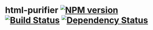 # html-purifier [![NPM version](https://badge.fury.io/js/html-purifier.svg)](http://badge.fury.io/js/html-purifier) [![Build Status](https://travis-ci.org/kaelzhang/node-html-purifier.svg?branch=master)](https://travis-ci.org/kaelzhang/node-html-purifier) [![Dependency Status](https://gemnasium.com/kaelzhang/node-html-purifier.svg)](https://gemnasium.com/kaelzhang/node-html-purifier)
